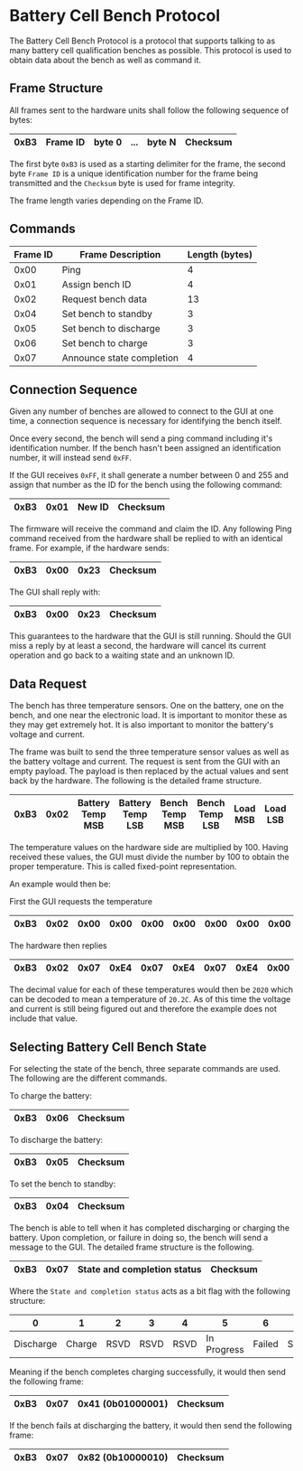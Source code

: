 # Battery Cell Bench Protocol
The Battery Cell Bench Protocol is a protocol that supports talking to as many battery cell qualification benches as possible. This protocol is used to obtain data about the bench as well as command it.

## Frame Structure
All frames sent to the hardware units shall follow the following sequence of bytes:

| 0xB3 | Frame ID | byte 0 | ... | byte N | Checksum |
|----------|----------|----------|----------|----------|----------|

The first byte `0xB3` is used as a starting delimiter for the frame, the second byte `Frame ID` is a unique identification number for the frame being transmitted and the `Checksum` byte is used for frame integrity.

The frame length varies depending on the Frame ID. 

## Commands

| Frame ID 	| Frame Description	| Length (bytes) |
|-----------|-------------------|-------|
| 0x00     	| Ping 				| 4 |
| 0x01      | Assign bench ID 	| 4 |
| 0x02		| Request bench data | 13 |
| 0x04      | Set bench to standby | 3 |
| 0x05      | Set bench to discharge |3|
| 0x06      | Set bench to charge |3|
| 0x07      | Announce state completion |4|

## Connection Sequence
Given any number of benches are allowed to connect to the GUI at one time, a connection sequence is necessary for identifying the bench itself.

Once every second, the bench will send a ping command including it's identification number. If the bench hasn't been assigned an identification number, it will instead send `0xFF`.

If the GUI receives `0xFF`, it shall generate a number between 0 and 255 and assign that number as the ID for the bench using the following command:

| 0xB3 | 0x01 | New ID | Checksum |
|----------|----------|----------|----------|

The firmware will receive the command and claim the ID. Any following Ping command received from the hardware shall be replied to with an identical frame. For example, if the hardware sends:

| 0xB3 | 0x00 | 0x23 | Checksum |
|----------|----------|----------|----------|

The GUI shall reply with:

| 0xB3 | 0x00 | 0x23 | Checksum |
|----------|----------|----------|----------|

This guarantees to the hardware that the GUI is still running. Should the GUI miss a reply by at least a second, the hardware will cancel its current operation and go back to a waiting state and an unknown ID.

## Data Request
The bench has three temperature sensors. One on the battery, one on the bench, and one near the electronic load. It is important to monitor these as they may get extremely hot. It is also important to monitor the battery's voltage and current.

The frame was built to send the three temperature sensor values as well as the battery voltage and current. The request is sent from the GUI with an empty payload. The payload is then replaced by the actual values and sent back by the hardware. The following is the detailed frame structure.

| 0xB3 | 0x02 | Battery Temp MSB | Battery Temp LSB | Bench Temp MSB | Bench Temp LSB | Load MSB | Load LSB | Battery Voltage MSB | Battery Voltage LSB | Bench Current MSB | Bench Current LSB | Checksum |
|----------|----------|----------|----------|----------|----------|----------|----------|----------|----------|----------|----------|----------|

The temperature values on the hardware side are multiplied by 100. Having received these values, the GUI must divide the number by 100 to obtain the proper temperature. This is called fixed-point representation.

An example would then be:

First the GUI requests the temperature

| 0xB3 | 0x02 | 0x00 | 0x00 | 0x00 | 0x00 | 0x00 | 0x00 | 0x00 | 0x00 | 0x00 | 0x00 | Checksum |
|----------|----------|----------|----------|----------|----------|----------|----------|----------|----------|----------|----------|----------|

The hardware then replies

| 0xB3 | 0x02 | 0x07 | 0xE4 | 0x07 | 0xE4 | 0x07 | 0xE4 | 0x00 | 0x00 | 0x00 | 0x00 | Checksum |
|----------|----------|----------|----------|----------|----------|----------|----------|----------|----------|----------|----------|----------|

The decimal value for each of these temperatures would then be `2020` which can be decoded to mean a temperature of `20.2C`. As of this time the voltage and current is still being figured out and therefore the example does not include that value.

## Selecting Battery Cell Bench State
For selecting the state of the bench, three separate commands are used. The following are the different commands.

To charge the battery:

| 0xB3 | 0x06 | Checksum |
|----------|----------|----------|

To discharge the battery:

| 0xB3 | 0x05 | Checksum |
|----------|----------|----------|

To set the bench to standby:

| 0xB3 | 0x04 | Checksum |
|----------|----------|----------|

The bench is able to tell when it has completed discharging or charging the battery. Upon completion, or failure in doing so, the bench will send a message to the GUI. The detailed frame structure is the following.

| 0xB3 | 0x07 | State and completion status | Checksum |
|----------|----------|----------|----------|

Where the `State and completion status` acts as a bit flag with the following structure:

| 0 | 1 | 2 | 3 | 4 | 5 | 6 | 7 |
|----------|----------|----------|----------|----------|----------|----------|----------|
| Discharge | Charge | RSVD | RSVD | RSVD | In Progress | Failed | Success |

Meaning if the bench completes charging successfully, it would then send the following frame:

| 0xB3 | 0x07 | 0x41 (0b01000001) | Checksum |
|----------|----------|----------|----------|

If the bench fails at discharging the battery, it would then send the following frame:

| 0xB3 | 0x07 | 0x82 (0b10000010) | Checksum |
|----------|----------|----------|----------|